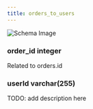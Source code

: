 ```yaml
---
title: orders_to_users
---
```



![Schema Image](/img/schema/orders_to_users.svg)

### order_id integer
Related to orders.id

### userId varchar(255)
TODO: add description here

